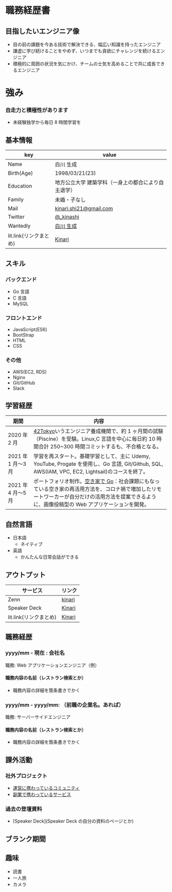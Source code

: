 # 職務経歴書

## 目指したいエンジニア像

- 目の前の課題を今ある技術で解決できる、幅広い知識を持ったエンジニア
- 謙虚に学び続けることをやめず、いつまでも貪欲にチャレンジを続けるエンジニア
- 積極的に周囲の状況を気にかけ、チームの士気を高めることで共に成長できるエンジニア

# 強み

### 自走力と積極性があります

- 未経験独学から毎日 8 時間学習を

## 基本情報

| key                    | value                                                     |
| ---------------------- | --------------------------------------------------------- |
| Name                   | 白川 生成                                                 |
| Birth(Age)             | 1998/03/21(23)                                            |
| Education              | 地方公立大学 建築学科（一身上の都合により自主退学）       |
| Family                 | 未婚・子なし                                              |
| Mail                   | kinari.shi21@gmail.com                                    |
| Twitter                | [@\_kinashi](https://twitter.com/_kinashi)                |
| Wantedly               | [白川 生成](https://www.wantedly.com/id/kinari_shirakawa) |
| lit.link(リンクまとめ) | [Kinari](http://foobar.blog.com)                          |

## スキル

### バックエンド

- Go 言語
- C 言語
- MySQL

### フロントエンド

- JavaScript(ES6)
- BootStrap
- HTML
- CSS

### その他

- AWS(EC2, RDS)
- Nginx
- Git/GitHub
- Slack

## 学習経歴

| 期間               | 内容                                                                                                                                                                                                                                       |
| ------------------ | ------------------------------------------------------------------------------------------------------------------------------------------------------------------------------------------------------------------------------------------ |
| 2020 年 2 月       | [42Tokyo](https://42tokyo.jp/)いうエンジニア養成機関で、約 1 ヶ月間の試験（Piscine）を受験。Linux,C 言語を中心に毎日約 10 時間合計 250~300 時間コミットするも、不合格となる。                                                              |
| 2021 年 1 月〜3 月 | 学習を再スタート。基礎学習として、主に Udemy, YouTube, Progate を使用し、Go 言語, Git/Github, SQL, AWS(IAM, VPC, EC2, Lightsail)のコースを終了。                                                                                           |
| 2021 年 4 月〜5 月 | ポートフォリオ制作。[空き家で Go](https://github.com/kinari321/AkiyaDeGo)：社会課題にもなっている空き家の再活用方法を、コロナ禍で増加したリモートワーカーが自分だけの活用方法を提案できるように、画像投稿型の Web アプリケーションを開発。 |

## 自然言語

- 日本語
  - ネイティブ
- 英語
  - かんたんな日常会話ができる

## アウトプット

| サービス               | リンク                                      |
| ---------------------- | ------------------------------------------- |
| Zenn                   | [kinari](https://zenn.dev/kinariru)         |
| Speaker Deck           | [Kinari](https://speakerdeck.com/kinari321) |
| lit.link(リンクまとめ) | [Kinari](http://foobar.blog.com)            |

## 職務経歴

### yyyy/mm - 現在 : 会社名

職務: Web アプリケーションエンジニア（例）

#### 職務内容の名前（レストラン検索とか）

- 職務内容の詳細を箇条書きでかく

### yyyy/mm - yyyy/mm: （前職の企業名。あれば）

職務: サーバーサイドエンジニア

#### 職務内容の名前（レストラン検索とか）

- 職務内容の詳細を箇条書きでかく

## 課外活動

### 社外プロジェクト

- [運営に携わっているコミュニティ](そのコミュニティのconnpassやカンファレンスページのリンクとか)
- [副業で携わっているサービス](そのサービスのランディングページのリンクとか)

### 過去の登壇資料

- [Speaker Deck](Speaker Deck の自分の資料のページとか)

## ブランク期間

## 趣味

- 読書
- 一人旅
- カメラ

